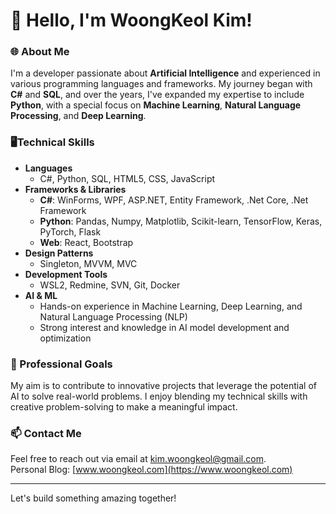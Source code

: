 # 👋 Hello, I'm WoongKeol Kim!

### 🌐 About Me
I'm a developer passionate about **Artificial Intelligence** and experienced in various programming languages and frameworks. My journey began with **C#** and **SQL**, and over the years, I've expanded my expertise to include **Python**, with a special focus on **Machine Learning**, **Natural Language Processing**, and **Deep Learning**.

### 🖥️**Technical Skills**

- **Languages**
  - C#, Python, SQL, HTML5, CSS, JavaScript
- **Frameworks & Libraries**
  - **C#**: WinForms, WPF, ASP.NET, Entity Framework, .Net Core, .Net Framework
  - **Python**: Pandas, Numpy, Matplotlib, Scikit-learn, TensorFlow, Keras, PyTorch, Flask
  - **Web**: React, Bootstrap
- **Design Patterns**
  - Singleton, MVVM, MVC
- **Development Tools**
  - WSL2, Redmine, SVN, Git, Docker
- **AI & ML**
  - Hands-on experience in Machine Learning, Deep Learning, and Natural Language Processing (NLP)
  - Strong interest and knowledge in AI model development and optimization

### 💼 Professional Goals
My aim is to contribute to innovative projects that leverage the potential of AI to solve real-world problems. I enjoy blending my technical skills with creative problem-solving to make a meaningful impact.

### 📫 Contact Me
Feel free to reach out via email at [kim.woongkeol@gmail.com](mailto:kim.woongkeol@gmail.com).
<br>Personal Blog: [www.woongkeol.com](https://www.woongkeol.com)

---

Let's build something amazing together!

